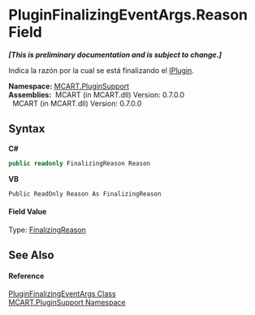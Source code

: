 # PluginFinalizingEventArgs.Reason Field
 _**\[This is preliminary documentation and is subject to change.\]**_

Indica la razón por la cual se está finalizando el <a href="4ee0e2a7-cfcb-eb2f-49cb-5ac7500b7e3d">IPlugin</a>.

**Namespace:**&nbsp;<a href="4abc7841-aae2-1ecc-94fa-a3d251746bda">MCART.PluginSupport</a><br />**Assemblies:**&nbsp;&nbsp;MCART (in MCART.dll) Version: 0.7.0.0<br />&nbsp;&nbsp;MCART (in MCART.dll) Version: 0.7.0.0<br />

## Syntax

**C#**<br />
``` C#
public readonly FinalizingReason Reason
```

**VB**<br />
``` VB
Public ReadOnly Reason As FinalizingReason
```


#### Field Value
Type: <a href="efc40d57-94cc-0351-a8d4-b21df210f913">FinalizingReason</a>

## See Also


#### Reference
<a href="ef3e2d81-44e4-5b0f-f0f5-59e6567e8060">PluginFinalizingEventArgs Class</a><br /><a href="4abc7841-aae2-1ecc-94fa-a3d251746bda">MCART.PluginSupport Namespace</a><br />